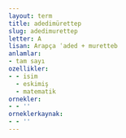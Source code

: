 ```yaml
---
layout: term
title: adedimürettep
slug: adedimurettep
letter: A
lisan: Arapça ʿaded + muretteb
anlamlar:
- tam sayı
ozellikler:
- - isim
  - eskimiş
  - matematik
ornekler:
- - ''
orneklerkaynak:
- - ''
---
```

